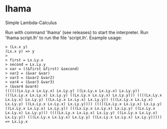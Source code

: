 # lhama
Simple Lambda-Calculus

Run with command 'lhama' (see releases) to start the interpreter. Run 'lhama script.lh' to run the file 'script.lh'.
Example usage:
```
> (Lx.x y)
(Lx.x y) => y
> 
> first = Lx.Ly.x
> second = Lx.Ly.y
> var = ((&first &first) &second)
> var2 = (&var &var)
> var3 = (&var2 &var2)
> var4 = (&var3 &var3)
> (&var4 &var4)
((((((Lx.Ly.x Lx.Ly.x) Lx.Ly.y) ((Lx.Ly.x Lx.Ly.x) Lx.Ly.y)) (((Lx.Ly.x Lx.Ly.x) Lx.Ly.y) ((Lx.Ly.x Lx.Ly.x) Lx.Ly.y))) ((((Lx.Ly.x Lx.Ly.x) Lx.Ly.y) ((Lx.Ly.x Lx.Ly.x) Lx.Ly.y)) (((Lx.Ly.x Lx.Ly.x) Lx.Ly.y) ((Lx.Ly.x Lx.Ly.x) Lx.Ly.y)))) (((((Lx.Ly.x Lx.Ly.x) Lx.Ly.y) ((Lx.Ly.x Lx.Ly.x) Lx.Ly.y)) (((Lx.Ly.x Lx.Ly.x) Lx.Ly.y) ((Lx.Ly.x Lx.Ly.x) Lx.Ly.y))) ((((Lx.Ly.x Lx.Ly.x) Lx.Ly.y) ((Lx.Ly.x Lx.Ly.x) Lx.Ly.y)) (((Lx.Ly.x Lx.Ly.x) Lx.Ly.y) ((Lx.Ly.x Lx.Ly.x) Lx.Ly.y))))) => Lx.Ly.x
```
